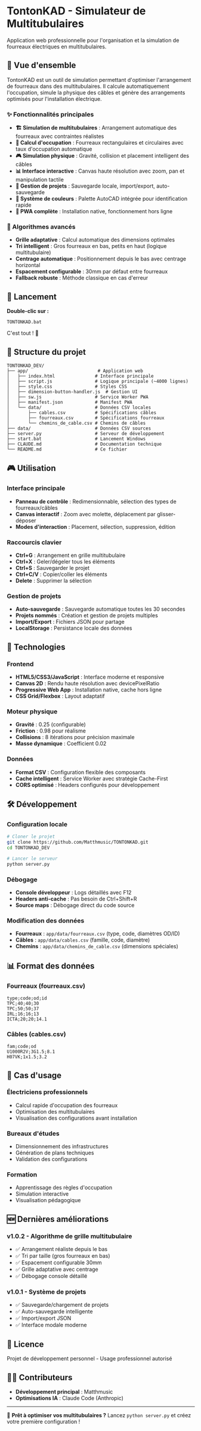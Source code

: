 # TontonKAD - Simulateur de Multitubulaires

Application web professionnelle pour l'organisation et la simulation de fourreaux électriques en multitubulaires.

## 🎯 Vue d'ensemble

TontonKAD est un outil de simulation permettant d'optimiser l'arrangement de fourreaux dans des multitubulaires. Il calcule automatiquement l'occupation, simule la physique des câbles et génère des arrangements optimisés pour l'installation électrique.

### ✨ Fonctionnalités principales

- **🏗️ Simulation de multitubulaires** : Arrangement automatique des fourreaux avec contraintes réalistes
- **📐 Calcul d'occupation** : Fourreaux rectangulaires et circulaires avec taux d'occupation automatique
- **🎮 Simulation physique** : Gravité, collision et placement intelligent des câbles
- **📊 Interface interactive** : Canvas haute résolution avec zoom, pan et manipulation tactile
- **💾 Gestion de projets** : Sauvegarde locale, import/export, auto-sauvegarde
- **🎨 Système de couleurs** : Palette AutoCAD intégrée pour identification rapide
- **📱 PWA complète** : Installation native, fonctionnement hors ligne

### 🔧 Algorithmes avancés

- **Grille adaptative** : Calcul automatique des dimensions optimales
- **Tri intelligent** : Gros fourreaux en bas, petits en haut (logique multitubulaire)
- **Centrage automatique** : Positionnement depuis le bas avec centrage horizontal
- **Espacement configurable** : 30mm par défaut entre fourreaux
- **Fallback robuste** : Méthode classique en cas d'erreur

## 🚀 Lancement

**Double-clic sur :**
```
TONTONKAD.bat
```

C'est tout ! 🎯

## 📁 Structure du projet

```
TONTONKAD_DEV/
├── app/                          # Application web
│   ├── index.html               # Interface principale
│   ├── script.js                # Logique principale (~4000 lignes)
│   ├── style.css                # Styles CSS
│   ├── dimension-button-handler.js  # Gestion UI
│   ├── sw.js                    # Service Worker PWA
│   ├── manifest.json            # Manifest PWA
│   └── data/                    # Données CSV locales
│       ├── cables.csv           # Spécifications câbles
│       ├── fourreaux.csv        # Spécifications fourreaux
│       └── chemins_de_cable.csv # Chemins de câbles
├── data/                        # Données CSV sources
├── server.py                    # Serveur de développement
├── start.bat                    # Lancement Windows
├── CLAUDE.md                    # Documentation technique
└── README.md                    # Ce fichier
```

## 🎮 Utilisation

### Interface principale
- **Panneau de contrôle** : Redimensionnable, sélection des types de fourreaux/câbles
- **Canvas interactif** : Zoom avec molette, déplacement par glisser-déposer
- **Modes d'interaction** : Placement, sélection, suppression, édition

### Raccourcis clavier
- **Ctrl+G** : Arrangement en grille multitubulaire
- **Ctrl+X** : Geler/dégeler tous les éléments
- **Ctrl+S** : Sauvegarder le projet
- **Ctrl+C/V** : Copier/coller les éléments
- **Delete** : Supprimer la sélection

### Gestion de projets
- **Auto-sauvegarde** : Sauvegarde automatique toutes les 30 secondes
- **Projets nommés** : Création et gestion de projets multiples
- **Import/Export** : Fichiers JSON pour partage
- **LocalStorage** : Persistance locale des données

## 🔬 Technologies

### Frontend
- **HTML5/CSS3/JavaScript** : Interface moderne et responsive
- **Canvas 2D** : Rendu haute résolution avec devicePixelRatio
- **Progressive Web App** : Installation native, cache hors ligne
- **CSS Grid/Flexbox** : Layout adaptatif

### Moteur physique
- **Gravité** : 0.25 (configurable)
- **Friction** : 0.98 pour réalisme
- **Collisions** : 8 itérations pour précision maximale
- **Masse dynamique** : Coefficient 0.02

### Données
- **Format CSV** : Configuration flexible des composants
- **Cache intelligent** : Service Worker avec stratégie Cache-First
- **CORS optimisé** : Headers configurés pour développement

## 🛠️ Développement

### Configuration locale
```bash
# Cloner le projet
git clone https://github.com/Matthmusic/TONTONKAD.git
cd TONTONKAD_DEV

# Lancer le serveur
python server.py
```

### Débogage
- **Console développeur** : Logs détaillés avec F12
- **Headers anti-cache** : Pas besoin de Ctrl+Shift+R
- **Source maps** : Débogage direct du code source

### Modification des données
- **Fourreaux** : `app/data/fourreaux.csv` (type, code, diamètres OD/ID)
- **Câbles** : `app/data/cables.csv` (famille, code, diamètre)
- **Chemins** : `app/data/chemins_de_cable.csv` (dimensions spéciales)

## 📊 Format des données

### Fourreaux (fourreaux.csv)
```csv
type;code;od;id
TPC;40;40;30
TPC;50;50;37
IRL;16;16;13
ICTA;20;20;14.1
```

### Câbles (cables.csv)
```csv
fam;code;od
U1000R2V;3G1.5;8.1
H07VK;1x1.5;3.2
```

## 🎯 Cas d'usage

### Électriciens professionnels
- Calcul rapide d'occupation des fourreaux
- Optimisation des multitubulaires
- Visualisation des configurations avant installation

### Bureaux d'études
- Dimensionnement des infrastructures
- Génération de plans techniques
- Validation des configurations

### Formation
- Apprentissage des règles d'occupation
- Simulation interactive
- Visualisation pédagogique

## 🆕 Dernières améliorations

### v1.0.2 - Algorithme de grille multitubulaire
- ✅ Arrangement réaliste depuis le bas
- ✅ Tri par taille (gros fourreaux en bas)
- ✅ Espacement configurable 30mm
- ✅ Grille adaptative avec centrage
- ✅ Débogage console détaillé

### v1.0.1 - Système de projets
- ✅ Sauvegarde/chargement de projets
- ✅ Auto-sauvegarde intelligente
- ✅ Import/export JSON
- ✅ Interface modale moderne

## 📝 Licence

Projet de développement personnel - Usage professionnel autorisé

## 👨‍💻 Contributeurs

- **Développement principal** : Matthmusic
- **Optimisations IA** : Claude Code (Anthropic)

---

🚀 **Prêt à optimiser vos multitubulaires ?** Lancez `python server.py` et créez votre première configuration !